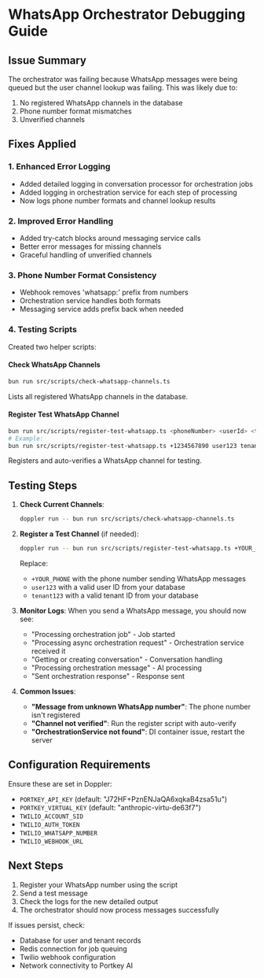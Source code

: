 # WhatsApp Orchestrator Debugging Guide

## Issue Summary
The orchestrator was failing because WhatsApp messages were being queued but the user channel lookup was failing. This was likely due to:
1. No registered WhatsApp channels in the database
2. Phone number format mismatches
3. Unverified channels

## Fixes Applied

### 1. Enhanced Error Logging
- Added detailed logging in conversation processor for orchestration jobs
- Added logging in orchestration service for each step of processing
- Now logs phone number formats and channel lookup results

### 2. Improved Error Handling
- Added try-catch blocks around messaging service calls
- Better error messages for missing channels
- Graceful handling of unverified channels

### 3. Phone Number Format Consistency
- Webhook removes 'whatsapp:' prefix from numbers
- Orchestration service handles both formats
- Messaging service adds prefix back when needed

### 4. Testing Scripts
Created two helper scripts:

#### Check WhatsApp Channels
```bash
bun run src/scripts/check-whatsapp-channels.ts
```
Lists all registered WhatsApp channels in the database.

#### Register Test WhatsApp Channel
```bash
bun run src/scripts/register-test-whatsapp.ts <phoneNumber> <userId> <tenantId>
# Example:
bun run src/scripts/register-test-whatsapp.ts +1234567890 user123 tenant123
```
Registers and auto-verifies a WhatsApp channel for testing.

## Testing Steps

1. **Check Current Channels**:
   ```bash
   doppler run -- bun run src/scripts/check-whatsapp-channels.ts
   ```

2. **Register a Test Channel** (if needed):
   ```bash
   doppler run -- bun run src/scripts/register-test-whatsapp.ts +YOUR_PHONE user123 tenant123
   ```
   Replace:
   - `+YOUR_PHONE` with the phone number sending WhatsApp messages
   - `user123` with a valid user ID from your database
   - `tenant123` with a valid tenant ID from your database

3. **Monitor Logs**:
   When you send a WhatsApp message, you should now see:
   - "Processing orchestration job" - Job started
   - "Processing async orchestration request" - Orchestration service received it
   - "Getting or creating conversation" - Conversation handling
   - "Processing orchestration message" - AI processing
   - "Sent orchestration response" - Response sent

4. **Common Issues**:
   - **"Message from unknown WhatsApp number"**: The phone number isn't registered
   - **"Channel not verified"**: Run the register script with auto-verify
   - **"OrchestrationService not found"**: DI container issue, restart the server

## Configuration Requirements

Ensure these are set in Doppler:
- `PORTKEY_API_KEY` (default: "J72HF+PznENJaQA6xqkaB4zsa51u")
- `PORTKEY_VIRTUAL_KEY` (default: "anthropic-virtu-de63f7")
- `TWILIO_ACCOUNT_SID`
- `TWILIO_AUTH_TOKEN`
- `TWILIO_WHATSAPP_NUMBER`
- `TWILIO_WEBHOOK_URL`

## Next Steps

1. Register your WhatsApp number using the script
2. Send a test message
3. Check the logs for the new detailed output
4. The orchestrator should now process messages successfully

If issues persist, check:
- Database for user and tenant records
- Redis connection for job queuing
- Twilio webhook configuration
- Network connectivity to Portkey AI